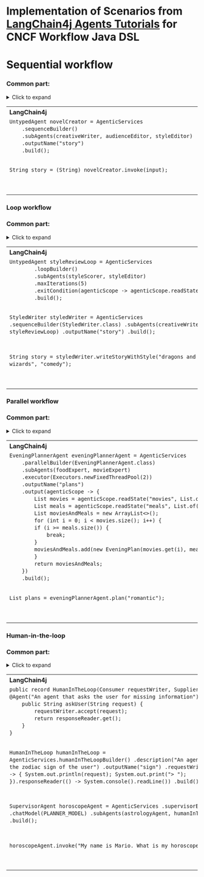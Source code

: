 # Implementation of Scenarios from [LangChain4j Agents Tutorials](https://docs.langchain4j.dev/tutorials/agents/) for CNCF Workflow Java DSL

# Sequential workflow
### Common part:
<details><summary>Click to expand</summary>

```java
public interface AudienceEditor {

    @UserMessage("""
        You are a professional editor.
        Analyze and rewrite the following story to better align
        with the target audience of {{audience}}.
        Return only the story and nothing else.
        The story is "{{story}}".
        """)
    @Agent("Edits a story to better fit a given audience")
    String editStory(@V("story") String story, @V("audience") String audience);
}

interface CreativeWriter {

  @UserMessage("""
        You are a creative writer.
        Generate a draft of a story no more than
        3 sentences long around the given topic.
        Return only the story and nothing else.
        The topic is {{topic}}.
        """)
  @Agent("Generates a story based on the given topic")
  String generateStory(@V("topic") String topic);
}

public interface StyleEditor {

  @UserMessage("""
          You are a professional editor.
          Analyze and rewrite the following story to better fit and be more coherent with the {{style}} style.
          Return only the story and nothing else.
          The story is "{{story}}".
          """)
  @Agent("Edits a story to better fit a given style")
  String editStory(@V("story") String story, @V("style") String style);
}

CreativeWriter creativeWriter = AgenticServices
        .agentBuilder(CreativeWriter.class)
        .chatModel(BASE_MODEL)
        .outputName("story")
        .build();

AudienceEditor audienceEditor = AgenticServices
        .agentBuilder(AudienceEditor.class)
        .chatModel(BASE_MODEL)
        .outputName("story")
        .build();

StyleEditor styleEditor = AgenticServices
        .agentBuilder(StyleEditor.class)
        .chatModel(BASE_MODEL)
        .outputName("story")
        .build();

Map<String, Object> input = Map.of(
        "topic", "dragons and wizards",
        "style", "fantasy",
        "audience", "young adults"
);
```
</details>

<table style="table-layout:fixed; width:100%;">
  <tr>
    <th style="width:50%; text-align:left;">LangChain4j</th>
    <th style="text-align:left;">Serverless Workflow</th>
  </tr>
  <tr>
    <td style="vertical-align:top;">
<pre style="background:none; margin:0; padding:0; font-family:monospace; line-height:1.4;">
<code class="language-java" style="background:none;white-space:pre;">UntypedAgent novelCreator = AgenticServices
    .sequenceBuilder()
    .subAgents(creativeWriter, audienceEditor, styleEditor)
    .outputName("story")
    .build();

String story = (String) novelCreator.invoke(input);

</code>
</pre>
</td>

<td style="vertical-align:top;">
<pre style="background:none; margin:0; padding:0; font-family:monospace; line-height:1.4;">
<code class="language-java" style="background:none;white-space:pre;">AgentsUtils.NovelCreator novelCreator = AgenticWorkflow.of(NovelCreator.class)
            .flow(workflow("seqFlow")
            .sequence(creativeWriter, audienceEditor, styleEditor))
            .build();
&nbsp;
&nbsp;
String story = novelCreator.createNovel("dragons and wizards", "young adults", "fantasy");

</code>
</pre>
</td>
  </tr>
</table>


### Loop workflow
### Common part:
<details><summary>Click to expand</summary>

```java
  interface StyleEditor {

  @UserMessage(
          """
                  You are a professional editor.
                  Analyze and rewrite the following story to better fit and be more coherent with the {{style}} style.
                  Return only the story and nothing else.
                  The story is "{{story}}".
                  """)
  @Agent("Edits a story to better fit a given style")
  String editStory(@V("story") String story, @V("style") String style);
}

interface StyleScorer {

  @UserMessage(
          """
                  You are a critical reviewer.
                  Give a review score between 0.0 and 1.0 for the following
                  story based on how well it aligns with the style '{{style}}'.
                  Return only the score and nothing else.

                  The story is: "{{story}}"
                  """)
  @Agent("Scores a story based on how well it aligns with a given style")
  double scoreStyle(@V("story") String story, @V("style") String style);
}

StyleEditor styleEditor = AgenticServices
        .agentBuilder(StyleEditor.class)
        .chatModel(BASE_MODEL)
        .outputName("story")
        .build();

StyleScorer styleScorer = AgenticServices
        .agentBuilder(StyleScorer.class)
        .chatModel(BASE_MODEL)
        .outputName("score")
        .build();


```

</details>

<table style="table-layout:fixed; width:100%;">
  <tr>
    <th style="width:50%; text-align:left;">LangChain4j</th>
    <th style="text-align:left;">Serverless Workflow</th>
  </tr>
  <tr>
    <td style="vertical-align:top;">
<pre style="background:none; margin:0; padding:0; font-family:monospace; line-height:1.4;">
<code class="language-java" style="background:none;white-space:pre;">UntypedAgent styleReviewLoop = AgenticServices
        .loopBuilder()
        .subAgents(styleScorer, styleEditor)
        .maxIterations(5)
        .exitCondition(agenticScope -> agenticScope.readState("score", 0.0) >= 0.8)
        .build();

StyledWriter styledWriter = AgenticServices
        .sequenceBuilder(StyledWriter.class)
        .subAgents(creativeWriter, styleReviewLoop)
        .outputName("story")
        .build();

String story = styledWriter.writeStoryWithStyle("dragons and wizards", "comedy");

</code>
</pre>
</td>

<td style="vertical-align:top;">
<pre style="background:none; margin:0; padding:0; font-family:monospace; line-height:1.4;">
<code class="language-java" style="background:none;white-space:pre;">Predicate<AgenticScope> until = s -> s.readState("score", 0.0) >= 0.8;

StyledWriter styledWriter = AgenticWorkflow.of(StyledWriter.class)
            .flow(workflow("loopFlow")
            .agent(creativeWriter)
            .loop(until, styleScorer, styleEditor))
            .build();
&nbsp;
&nbsp;
&nbsp;
&nbsp;
&nbsp;

String story = styledWriter.writeStoryWithStyle("dragons and wizards", "comedy");

</code>
</pre>
</td>
  </tr>
</table>

### Parallel workflow
### Common part:
<details><summary>Click to expand</summary>

```java
public interface FoodExpert {

    @UserMessage("""
        You are a great evening planner.
        Propose a list of 3 meals matching the given mood.
        The mood is {{mood}}.
        For each meal, just give the name of the meal.
        Provide a list with the 3 items and nothing else.
        """)
    @Agent
    List<String> findMeal(@V("mood") String mood);
}

public interface MovieExpert {

    @UserMessage("""
        You are a great evening planner.
        Propose a list of 3 movies matching the given mood.
        The mood is {mood}.
        Provide a list with the 3 items and nothing else.
        """)
    @Agent
    List<String> findMovie(@V("mood") String mood);
}

FoodExpert foodExpert = AgenticServices
        .agentBuilder(FoodExpert.class)
        .chatModel(BASE_MODEL)
        .outputName("meals")
        .build();

MovieExpert movieExpert = AgenticServices
        .agentBuilder(MovieExpert.class)
        .chatModel(BASE_MODEL)
        .outputName("movies")
        .build();
```
</details>


<table style="table-layout:fixed; width:100%;">
  <tr>
    <th style="width:50%; text-align:left;">LangChain4j</th>
    <th style="text-align:left;">Serverless Workflow</th>
  </tr>
  <tr>
    <td style="vertical-align:top;">
<pre style="background:none; margin:0; padding:0; font-family:monospace; line-height:1.4;">
<code class="language-java" style="background:none;white-space:pre;">EveningPlannerAgent eveningPlannerAgent = AgenticServices
    .parallelBuilder(EveningPlannerAgent.class)
    .subAgents(foodExpert, movieExpert)
    .executor(Executors.newFixedThreadPool(2))
    .outputName("plans")
    .output(agenticScope -> {
        List<String> movies = agenticScope.readState("movies", List.of());
        List<String> meals = agenticScope.readState("meals", List.of());
        List<EveningPlan> moviesAndMeals = new ArrayList<>();
        for (int i = 0; i < movies.size(); i++) {
        if (i >= meals.size()) {
            break;
        }
        moviesAndMeals.add(new EveningPlan(movies.get(i), meals.get(i)));
        }
        return moviesAndMeals;
    })
    .build();

List<EveningPlan> plans = eveningPlannerAgent.plan("romantic");

</code>
</pre>
</td>

<td style="vertical-align:top;">
<pre style="background:none; margin:0; padding:0; font-family:monospace; line-height:1.4;">
<code class="language-java" style="background:none;white-space:pre;">Function&lt;AgenticScope, List<EveningPlan>> planEvening = input -> {
  List<String> movies = (List<String>) input.readState("movies");
  List<String> meals = (List<String>)  input.readState("meals");
  int max = Math.min(movies.size(), meals.size());
  return IntStream.range(0, max)
     .mapToObj(i -> new EveningPlan(movies.get(i), meals.get(i)))
     .toList();
};

EveningPlannerAgent eveningPlannerAgent = AgenticWorkflow.of(EveningPlannerAgent.class)
            .flow(workflow("parallelFlow")
            .parallel(foodExpert, movieExpert)
            .outputAs(planEvening))
            .build();
&nbsp;
&nbsp;
&nbsp;
&nbsp;
&nbsp;
List<EveningPlan> result = eveningPlannerAgent.plan("romantic");
</code>
</pre>
</td>
  </tr>
</table>


### Human-in-the-loop
### Common part:
<details><summary>Click to expand</summary>

```java
public interface AstrologyAgent {
  @SystemMessage("""
          You are an astrologist that generates horoscopes based on the user's name and zodiac sign.
          """)
  @UserMessage("""
          Generate the horoscope for {{name}} who is a {{sign}}.
          """)
  @Agent("An astrologist that generates horoscopes based on the user's name and zodiac sign.")
  String horoscope(@V("name") String name, @V("sign") String sign);
}

AstrologyAgent astrologyAgent = AgenticServices
        .agentBuilder(AstrologyAgent.class)
        .chatModel(BASE_MODEL)
        .build();
```
</details>

<table style="table-layout:fixed; width:100%;">
  <tr>
    <th style="width:50%; text-align:left;">LangChain4j</th>
    <th style="text-align:left;">Serverless Workflow</th>
  </tr>
  <tr>
    <td style="vertical-align:top;">
<pre style="background:none; margin:0; padding:0; font-family:monospace; line-height:1.4;">
<code class="language-java" style="background:none;white-space:pre;">public record HumanInTheLoop(Consumer<String> requestWriter, Supplier<String> responseReader) {
@Agent("An agent that asks the user for missing information")
    public String askUser(String request) {
        requestWriter.accept(request);
        return responseReader.get();
    }
}

HumanInTheLoop humanInTheLoop = AgenticServices.humanInTheLoopBuilder()
  .description("An agent that asks the zodiac sign of the user")
  .outputName("sign")
  .requestWriter(request -> {
     System.out.println(request);
     System.out.print("> ");
  }).responseReader(() -> System.console().readLine())
  .build();

SupervisorAgent horoscopeAgent = AgenticServices
        .supervisorBuilder()
        .chatModel(PLANNER_MODEL)
        .subAgents(astrologyAgent, humanInTheLoop)
        .build();

horoscopeAgent.invoke("My name is Mario. What is my horoscope?")

</code>
</pre>
</td>

<td style="vertical-align:top;">
<pre style="background:none; margin:0; padding:0; font-family:monospace; line-height:1.4;">
<code class="language-java" style="background:none;white-space:pre;">var askSign = new Function&lt;AgenticScope, AgenticScope>() {
  @Override
  public AgenticScope apply(AgenticScope holder) {
    System.out.println("What's your star sign?");
    // var sign = System.console().readLine();
    holder.writeState("sign", "piscis");
    return holder;
  }
};

&nbsp;
&nbsp;
&nbsp;
&nbsp;
&nbsp;
&nbsp;
&nbsp;

String result = AgenticWorkflow.of(HoroscopeAgent.class)
  .flow(workflow("humanInTheLoop")
  .inputFrom(askSign)
  .agent(astrologyAgent))
  .build()
  .invoke("My name is Mario. What is my horoscope?");
</code>
</pre>
</td>
  </tr>
</table>
